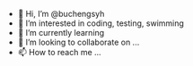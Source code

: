 - 👋 Hi, I’m @buchengsyh
- 👀 I’m interested in coding, testing, swimming
- 🌱 I’m currently learning
- 💞️ I’m looking to collaborate on ...
- 📫 How to reach me ...

<!---
buchengsyh/buchengsyh is a ✨ special ✨ repository because its `README.md` (this file) appears on your GitHub profile.
You can click the Preview link to take a look at your changes.
--->

